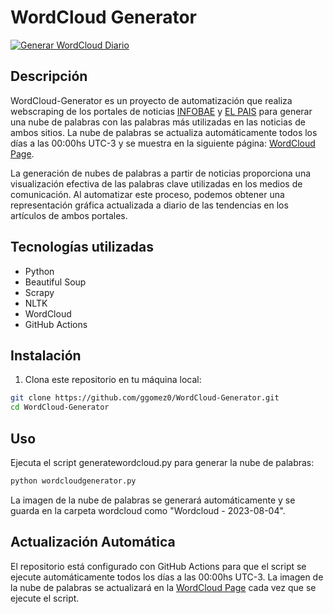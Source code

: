 # WordCloud Generator
[![Generar WordCloud Diario](https://github.com/ggomez0/WordCloud-Generator/actions/workflows/cron.yml/badge.svg)](https://github.com/ggomez0/WordCloud-Generator/actions/workflows/cron.yml)

## Descripción

WordCloud-Generator es un proyecto de automatización que realiza webscraping de los portales de noticias [INFOBAE](https://www.infobae.com/) y [EL PAIS](https://elpais.com/argentina/) para generar una nube de palabras con las palabras más utilizadas en las noticias de ambos sitios. La nube de palabras se actualiza automáticamente todos los días a las 00:00hs UTC-3 y se muestra en la siguiente página: [WordCloud Page](https://ggomez0.github.io/WordCloud-Generator/).

La generación de nubes de palabras a partir de noticias proporciona una visualización efectiva de las palabras clave utilizadas en los medios de comunicación. Al automatizar este proceso, podemos obtener una representación gráfica actualizada a diario de las tendencias en los artículos de ambos portales.

## Tecnologías utilizadas

- Python
- Beautiful Soup
- Scrapy
- NLTK
- WordCloud
- GitHub Actions

## Instalación

1. Clona este repositorio en tu máquina local:

```bash
git clone https://github.com/ggomez0/WordCloud-Generator.git
cd WordCloud-Generator
```
## Uso

Ejecuta el script generatewordcloud.py para generar la nube de palabras:

```bash
python wordcloudgenerator.py
```

La imagen de la nube de palabras se generará automáticamente y se guarda en la carpeta wordcloud como "Wordcloud - 2023-08-04".

## Actualización Automática

El repositorio está configurado con GitHub Actions para que el script se ejecute automáticamente todos los días a las 00:00hs UTC-3. La imagen de la nube de palabras se actualizará en la [WordCloud Page](https://ggomez0.github.io/WordCloud-Generator/) cada vez que se ejecute el script.
